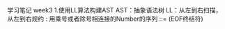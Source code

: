 学习笔记
week3
1.使用LL算法构建AST
 AST：抽象语法树
 LL：从左到右扫描，从左到右规约
<MultiplicativeExpression> : 用乘号或者除号相连接的Number的序列
<Expression>::=
 <AdditiveExpression><EOF>     (EOF终结符)
